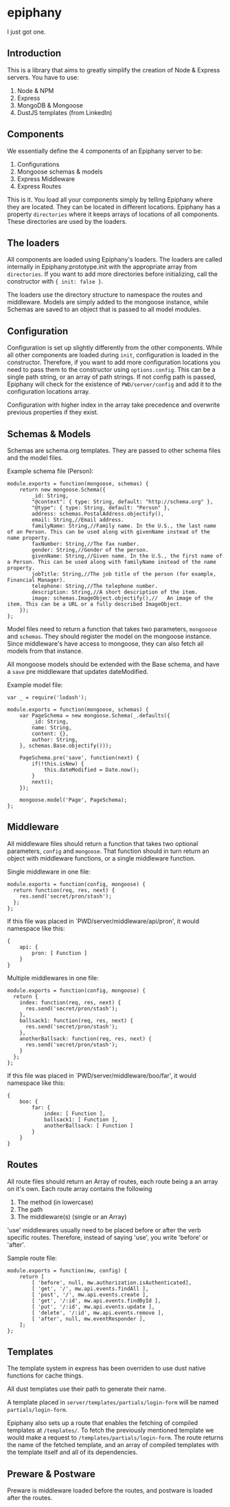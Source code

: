 # epiphany

I just got one.

## Introduction

This is a library that aims to greatly simplify the creation
of Node & Express servers. You have to use:

1. Node & NPM
2. Express
3. MongoDB & Mongoose
4. DustJS templates (from LinkedIn)

## Components

We essentially define the 4 components of an Epiphany server to be:

1. Configurations
2. Mongoose schemas & models
3. Express Middleware
4. Express Routes

This is it. You load all your components simply by telling Epiphany where
they are located. They can be located in different locations. Epiphany
has a property `directories` where it keeps arrays of locations
of all components. These directories are used by the loaders.

## The loaders

All components are loaded using Epiphany's loaders. The loaders are called
internally in Epiphany.prototype.init with the appropriate array from `directories`.
If you want to add more directories before initializing, call the constructor with
`{ init: false }`.

The loaders use the directory structure to namespace the routes and middleware.
Models are simply added to the mongoose instance, while Schemas are saved to an object
that is passed to all model modules.

## Configuration

Configuration is set up slightly differently from the other components. While
all other components are loaded during `init`, configuration is loaded in the
constructor. Therefore, if you want to add more configuration locations you
need to pass them to the constructor using `options.config`. This can be a
single path string, or an array of path strings.  If not config path is passed,
Epiphany will check for the existence of `PWD/server/config` and add it to the
configuration locations array.

Configuration with higher index in the array take precedence and overwrite
previous properties if they exist.

## Schemas & Models

Schemas are schema.org templates. They are passed to other schema files
and the model files.

Example schema file (Person):

```
module.exports = function(mongoose, schemas) {
	return new mongoose.Schema({
		_id: String,
		"@context": { type: String, default: "http://schema.org" },
		"@type": { type: String, default: "Person" },
		address: schemas.PostalAddress.objectify(),
		email: String,//Email address.
		familyName: String,//Family name. In the U.S., the last name of an Person. This can be used along with givenName instead of the name property.
		faxNumber: String,//The fax number.
		gender: String,//Gender of the person.
		givenName: String,//Given name. In the U.S., the first name of a Person. This can be used along with familyName instead of the name property.
		jobTitle: String,//The job title of the person (for example, Financial Manager).
		telephone: String,//The telephone number.
		description: String,//A short description of the item.
		image: schemas.ImageObject.objectify(),//	An image of the item. This can be a URL or a fully described ImageObject.
	});
};
```

Model files need to return a function that takes two parameters, `mongooose` and `schemas`.
They should register the model on the mongoose instance. Since middleware's have access
to mongoose, they can also fetch all models from that instance.

All mongoose models should be extended with the Base schema, and have a `save`
pre middleware that updates dateModified.

Example model file:

```
var _ = require('lodash');

module.exports = function(mongoose, schemas) {
	var PageSchema = new mongoose.Schema(_.defaults({
		_id: String,
		name: String,
		content: {},
		author: String,
	}, schemas.Base.objectify()));

	PageSchema.pre('save', function(next) {
		if(!this.isNew) {
			this.dateModified = Date.now();
		}
		next();
	});

	mongoose.model('Page', PageSchema);
};
```

## Middleware

All middleware files should return a function that takes two optional
parameters, `config` and `mongoose`. That function should in turn return an
object with middleware functions, or a single middleware function.

Single middleware in one file:

```
module.exports = function(config, mongoose) {
  return function(req, res, next) {
    res.send('secret/pron/stash');
  };
};
```

If this file was placed in `PWD/server/middleware/api/pron', it would namespace like this:

```
{
	api: {
		pron: [ Function ]
	}
}
```

Multiple middlewares in one file:

```
module.exports = function(config, mongoose) {
  return {
    index: function(req, res, next) {
      res.send('secret/pron/stash');
    },
    ballsack1: function(req, res, next) {
      res.send('secret/pron/stash');
    },
    anotherBallsack: function(req, res, next) {
      res.send('secret/pron/stash');
    }
  };
};
```

If this file was placed in `PWD/server/middleware/boo/far', it would namespace like this:

```
{
	boo: {
		far: {
			index: [ Function ],
			ballsack1: [ Function ],
			anotherBallsack: [ Function ]
		}
	}
}
```

## Routes

All route files should return an Array of routes, each route
being a an array on it's own. Each route array contains the following

1. The method (in lowercase)
2. The path
3. The middleware(s) (single or an Array)

'use' middlewares usually need to be placed before or after the
verb specific routes. Therefore, instead of saying 'use', you write
'before' or 'after'.

Sample route file:

```
module.exports = function(mw, config) {
	return [
		[ 'before', null, mw.authorization.isAuthenticated],
		[ 'get', '/', mw.api.events.findAll ],
		[ 'post', '/', mw.api.events.create ],
		[ 'get', '/:id', mw.api.events.findById ],
		[ 'put', '/:id', mw.api.events.update ],
		[ 'delete', '/:id', mw.api.events.remove ],
		[ 'after', null, mw.eventResponder ],
	];
};
```

## Templates

The template system in express has been overriden to use dust native functions for cache things.

All dust templates use their path to generate their name.

A template placed in `server/templates/partials/login-form` will be named `partials/login-form`.

Epiphany also sets up a route that enables the fetching of compiled templates at `/templates/`.
To fetch the previously mentioned template we would make a request to `/templates/partials/login-form`.
The route returns the name of the fetched template, and an array of compiled templates with the template
itself and all of its dependencies.

## Preware & Postware

Preware is middleware loaded before the routes, and postware is loaded after the routes.
